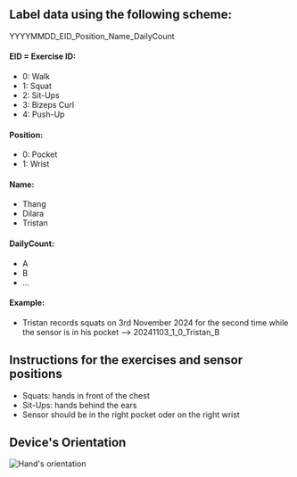 ## Label data using the following scheme:

YYYYMMDD_EID_Position_Name_DailyCount

#### EID = Exercise ID:
- 0: Walk
- 1: Squat
- 2: Sit-Ups
- 3: Bizeps Curl
- 4: Push-Up

#### Position:
- 0: Pocket
- 1: Wrist

#### Name:
- Thang
- Dilara
- Tristan

#### DailyCount:
- A
- B
- ...


#### Example:
- Tristan records squats on 3rd November 2024 for the second time while the sensor is in his pocket
--> 20241103_1_0_Tristan_B

## Instructions for the exercises and sensor positions
- Squats: hands in front of the chest
- Sit-Ups: hands behind the ears
- Sensor should be in the right pocket oder on the right wrist

## Device's Orientation
![Hand's orientation](assets/IMG_0712.PNG)
